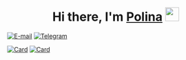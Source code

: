 <h1 align="center">Hi there, I'm <a href="https://ekaterinburg.hh.ru/resume/5c9372abff0b73755c0039ed1f704e32304f50" target="_blank">Polina</a> 
<img src="https://github.com/blackcater/blackcater/raw/main/images/Hi.gif" height="32"/></h1>

[![E-mail](https://img.shields.io/badge/-shelkova1937@gmail.com-F9DB60?style=flat-square&logo=mail.ru&logoColor=FF3333)](mailto:nefedovds@ya.ru) [![Telegram](https://img.shields.io/badge/Telegram-blue?style=flat-square&logo=Telegram)](https://t.me/psc_Polina) 

[![Card](https://github-readme-stats-git-masterrstaa-rickstaa.vercel.app/api/pin?username=PolinaChulkova&repo=university-microservices&show_owner=true&bg_color=22272E&text_color=9F9F9F&title_color=9F9F9F&icon_color=9F9F9F)](https://github.com/PolinaChulkova/university-microservices)
[![Card](https://github-readme-stats-git-masterrstaa-rickstaa.vercel.app/api/pin?username=PolinaChulkova&repo=petProject&show_owner=true&bg_color=22272E&text_color=9F9F9F&title_color=9F9F9F&icon_color=9F9F9F)](https://github.com/PolinaChulkova/petProject)
